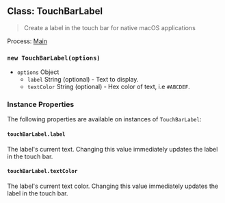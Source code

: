 ## Class: TouchBarLabel

> Create a label in the touch bar for native macOS applications

Process: [Main](../tutorial/quick-start.md#main-process)

### `new TouchBarLabel(options)`

* `options` Object
  * `label` String (optional) - Text to display.
  * `textColor` String (optional) - Hex color of text, i.e `#ABCDEF`.

### Instance Properties

The following properties are available on instances of `TouchBarLabel`:

#### `touchBarLabel.label`

The label's current text. Changing this value immediately updates the label in
the touch bar.

#### `touchBarLabel.textColor`

The label's current text color. Changing this value immediately updates the
label in the touch bar.
